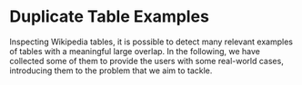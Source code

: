 # Duplicate Table Examples

Inspecting Wikipedia tables, it is possible to detect many relevant examples of tables with a meaningful large overlap.
In the following, we have collected some of them to provide the users with some real-world cases, introducing them to the problem that we aim to tackle.
